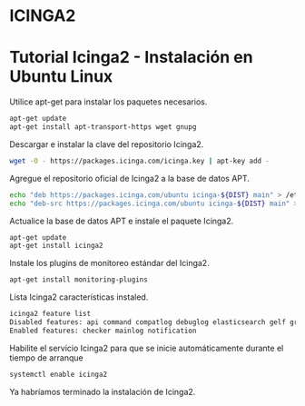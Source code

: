 # ICINGA2
# Tutorial Icinga2 - Instalación en Ubuntu Linux
Utilice apt-get para instalar los paquetes necesarios.
```bash
apt-get update
apt-get install apt-transport-https wget gnupg
```
Descargar e instalar la clave del repositorio Icinga2.
```bash
wget -O - https://packages.icinga.com/icinga.key | apt-key add -
```
Agregue el repositorio oficial de Icinga2 a la base de datos APT.
```bash
echo "deb https://packages.icinga.com/ubuntu icinga-${DIST} main" > /etc/apt/sources.list.d/${DIST}-icinga.list
echo "deb-src https://packages.icinga.com/ubuntu icinga-${DIST} main" >> /etc/apt/sources.list.d/${DIST}-icinga.list
```
Actualice la base de datos APT e instale el paquete Icinga2.
```bash
apt-get update
apt-get install icinga2
```
Instale los plugins de monitoreo estándar del Icinga2.
```bash
apt-get install monitoring-plugins
```
Lista Icinga2 características instaled.
```bash
icinga2 feature list
Disabled features: api command compatlog debuglog elasticsearch gelf graphite influxdb livestatus opentsdb perfdata statusdata syslog
Enabled features: checker mainlog notification
```
Habilite el servicio Icinga2 para que se inicie automáticamente durante el tiempo de arranque
```bash
systemctl enable icinga2
```
Ya habríamos terminado la instalación de Icinga2.

